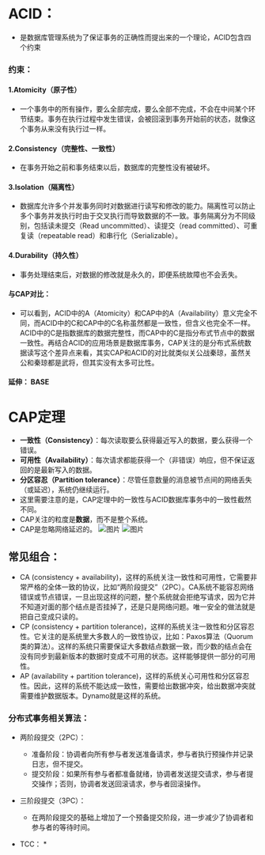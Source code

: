 # ACID：
* 是数据库管理系统为了保证事务的正确性而提出来的一个理论，ACID包含四个约束
### 约束：
#### 1.Atomicity（原子性）
* 一个事务中的所有操作，要么全部完成，要么全部不完成，不会在中间某个环节结束。事务在执行过程中发生错误，会被回滚到事务开始前的状态，就像这个事务从来没有执行过一样。

#### 2.Consistency（完整性、一致性）
* 在事务开始之前和事务结束以后，数据库的完整性没有被破坏。
#### 3.Isolation（隔离性）
* 数据库允许多个并发事务同时对数据进行读写和修改的能力。隔离性可以防止多个事务并发执行时由于交叉执行而导致数据的不一致。事务隔离分为不同级别，包括读未提交（Read uncommitted）、读提交（read committed）、可重复读（repeatable read）和串行化（Serializable）。
#### 4.Durability（持久性）
* 事务处理结束后，对数据的修改就是永久的，即便系统故障也不会丢失。

#### 与CAP对比：
* 可以看到，ACID中的A（Atomicity）和CAP中的A（Availability）意义完全不同，而ACID中的C和CAP中的C名称虽然都是一致性，但含义也完全不一样。ACID中的C是指数据库的数据完整性，而CAP中的C是指分布式节点中的数据一致性。再结合ACID的应用场景是数据库事务，CAP关注的是分布式系统数据读写这个差异点来看，其实CAP和ACID的对比就类似关公战秦琼，虽然关公和秦琼都是武将，但其实没有太多可比性。

#### 延伸： BASE

# CAP定理
* **一致性（Consistency）**：每次读取要么获得最近写入的数据，要么获得一个错误。
* **可用性（Availability）**：每次请求都能获得一个（非错误）响应，但不保证返回的是最新写入的数据。
* **分区容忍（Partition tolerance）**：尽管任意数量的消息被节点间的网络丢失（或延迟），系统仍继续运行。
* 这里需要注意的是，CAP定理中的一致性与ACID数据库事务中的一致性截然不同。
* CAP关注的粒度是**数据**，而不是整个系统。
* CAP是忽略网络延迟的。
![图片](https://raw.staticdn.net/Navyum/imgbed/pic/IMG/4d458447f036536da33d56974bf40ba6.png)
![图片](https://raw.staticdn.net/Navyum/imgbed/pic/IMG/0f6991da2732cd189cf6843e04ea61e7.png)

## 常见组合：
* CA (consistency + availability)，这样的系统关注一致性和可用性，它需要非常严格的全体一致的协议，比如“两阶段提交”（2PC）。CA系统不能容忍网络错误或节点错误，一旦出现这样的问题，整个系统就会拒绝写请求，因为它并不知道对面的那个结点是否挂掉了，还是只是网络问题。唯一安全的做法就是把自己变成只读的。
* CP (consistency + partition tolerance)，这样的系统关注一致性和分区容忍性。它关注的是系统里大多数人的一致性协议，比如：Paxos算法（Quorum类的算法）。这样的系统只需要保证大多数结点数据一致，而少数的结点会在没有同步到最新版本的数据时变成不可用的状态。这样能够提供一部分的可用性。
* AP (availability + partition tolerance)，这样的系统关心可用性和分区容忍性。因此，这样的系统不能达成一致性，需要给出数据冲突，给出数据冲突就需要维护数据版本。Dynamo就是这样的系统。


### 分布式事务相关算法：
* 两阶段提交（2PC）：
    * 准备阶段：协调者向所有参与者发送准备请求，参与者执行预操作并记录日志，但不提交。
    * 提交阶段：如果所有参与者都准备就绪，协调者发送提交请求，参与者提交操作；否则，协调者发送回滚请求，参与者回滚操作。
* 三阶段提交（3PC）：
    * 在两阶段提交的基础上增加了一个预备提交阶段，进一步减少了协调者和参与者的等待时间。

* TCC：
    * 